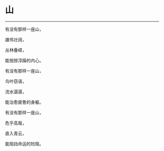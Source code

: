 <!--
 * @Author: 蔡鑫 1058360098@qq.com
 * @Date: 2024-06-14 09:26:53
 * @LastEditors: 蔡鑫 1058360098@qq.com
 * @LastEditTime: 2024-06-17 16:50:15
 * @FilePath: \docsify\docs\articles\poems\p75.md
 * @Description: 这是默认设置,请设置`customMade`, 打开koroFileHeader查看配置 进行设置: https://github.com/OBKoro1/koro1FileHeader/wiki/%E9%85%8D%E7%BD%AE
-->
# 山
---

有没有那样一座山，

雄伟壮阔，

丛林叠嶂，

能按捺浮躁的内心。

有没有那样一座山，

鸟叶窃语，

流水潺潺，

能治愈疲惫的身躯。

有没有那样一座山，

危乎高哉，

直入青云，

能阻挡命运的险阻。